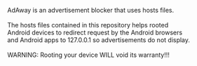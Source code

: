 AdAway is an advertisement blocker that uses hosts files.<br>
<br>
The hosts files contained in this repository helps rooted<br>
Android devices to redirect request by the Android browsers<br>
and Android apps to 127.0.0.1 so advertisements do not display.<br>
<br>
WARNING: Rooting your device WILL void its warranty!!!

